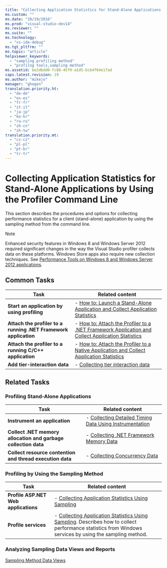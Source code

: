 ```yaml
---
title: "Collecting Application Statistics for Stand-Alone Applications by Using the Profiler Command Line | hehe"
ms.custom: ""
ms.date: "10/19/2016"
ms.prod: "visual-studio-dev14"
ms.reviewer: ""
ms.suite: ""
ms.technology: 
  - "vs-ide-debug"
ms.tgt_pltfrm: ""
ms.topic: "article"
helpviewer_keywords: 
  - "sampling profiling method"
  - "profilng tools,sampling method"
ms.assetid: be2dbdd0-fc88-45f9-a1d5-bcb4f64e17ad
caps.latest.revision: 19
ms.author: "mikejo"
manager: "ghogen"
translation.priority.ht: 
  - "de-de"
  - "es-es"
  - "fr-fr"
  - "it-it"
  - "ja-jp"
  - "ko-kr"
  - "ru-ru"
  - "zh-cn"
  - "zh-tw"
translation.priority.mt: 
  - "cs-cz"
  - "pl-pl"
  - "pt-br"
  - "tr-tr"
---
```

# Collecting Application Statistics for Stand-Alone Applications by Using the Profiler Command Line
This section describes the procedures and options for collecting performance statistics for a client (stand-alone) application by using the sampling method from the command line.  
  
> [!NOTE]
>  Enhanced security features in Windows 8 and Windows Server 2012 required significant changes in the way the Visual Studio profiler collects data on these platforms. Windows Store apps also require new collection techniques. See [Performance Tools on Windows 8 and Windows Server 2012 applications](../profiling/performance-tools-on-windows-8-and-windows-server-2012-applications.md).  
  
## Common Tasks  
  
|Task|Related content|  
|----------|---------------------|  
|**Start an application by using profiling**|-   [How to: Launch a Stand-Alone Application and Collect Application Statistics](../profiling/52dcee2b-f178-4a76-bddc-e36c50bfcb78.md)|  
|**Attach the profiler to a running .NET Framework application**|-   [How to: Attach the Profiler to a .NET Framework Application and Collect Application Statistics](../profiling/b62fcbc1-791f-474e-890a-a6c332e0c9ea.md)|  
|**Attach the profiler to a running C/C++ application**|-   [How to: Attach the Profiler to a Native Application and Collect Application Statistics](../profiling/df44fe42-281b-4398-b3fc-277b62ae41f1.md)|  
|**Add tier-interaction data**|-   [Collecting tier interaction data](../profiling/adding-tier-interaction-data-from-the-command-line.md)|  
  
## Related Tasks  
  
### Profiling Stand-Alone Applications  
  
|Task|Related content|  
|----------|---------------------|  
|**Instrument an application**|-   [Collecting Detailed Timing Data Using Instrumentation](../profiling/4017d9d1-d609-4f41-8e4e-976abae746b3.md)|  
|**Collect .NET memory allocation and garbage collection data**|-   [Collecting .NET Framework Memory Data](../profiling/7bce69e2-407c-4342-8516-641586968928.md)|  
|**Collect resource contention and thread execution data**|-   [Collecting Concurrency Data](../profiling/0a2c6d8a-50b3-48aa-b617-9137b049d21e.md)|  
  
### Profiling by Using the Sampling Method  
  
|Task|Related content|  
|----------|---------------------|  
|**Profile ASP.NET Web applications**|-   [Collecting Application Statistics Using Sampling](../profiling/f8383ab1-eb49-4d3f-8608-d8b4d51a81be.md)|  
|**Profile services**|-   [Collecting Application Statistics Using Sampling](../profiling/07840ab2-3a92-4744-ac87-48b19e0ceecd.md). Describes how to collect performance statistics from Windows services by using the sampling method.|  
  
### Analyzing Sampling Data Views and Reports  
 [Sampling Method Data Views](../profiling/profiler-sampling-method-data-views.md)